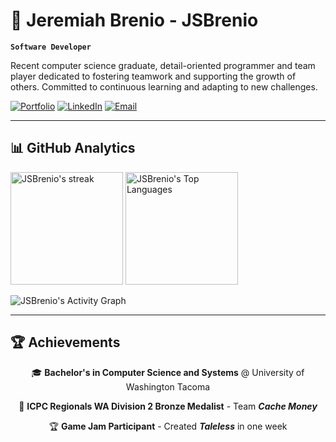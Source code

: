 # 👋 Jeremiah Brenio - JSBrenio

**`Software Developer`**

Recent computer science graduate, detail-oriented programmer and team player dedicated to fostering teamwork and supporting the growth of others. Committed to continuous learning and adapting to new challenges.

<p align="left">
  <a href="https://jsbrenio.com/" target="_blank" rel="noopener noreferrer"><img src="https://img.shields.io/badge/Portfolio-jsbrenio.com-00d4ff?style=for-the-badge&logoColor=white" alt="Portfolio"/></a>
  <a href="https://linkedin.com/in/jeremiah-brenio/" target="_blank" rel="noopener noreferrer"><img src="https://img.shields.io/badge/LinkedIn-Connect-0077B5?style=for-the-badge&logo=linkedin&logoColor=white" alt="LinkedIn"/></a>
  <a href="mailto:contact@jsbrenio@gmail.com" target="_blank" rel="noopener noreferrer"><img src="https://img.shields.io/badge/Email-Contact_Me-EA4335?style=for-the-badge&logo=gmail&logoColor=white" alt="Email"/></a>
</p>

---

## 📊 GitHub Analytics

  <p>
    <img height="180em" src="https://github-readme-streak-stats-eight.vercel.app/?user=JSBrenio&theme=highcontrast&hide_border=true&short_numbers=true&background=0D1117&stroke=FFFF00&ring=FFFF00&fire=00FFFF&currStreakLabel=FFFF00" alt="JSBrenio's streak"/>
    <img height="180em" src="https://github-readme-stats.vercel.app/api/top-langs/?username=JSBrenio&layout=compact&hide_border=true&theme=dark&bg_color=0D1117&title_color=FFFF00&text_color=00FFFF&icon_color=FFFF00" alt="JSBrenio's Top Languages"/>
  </p>

<img height="" src="https://github-readme-activity-graph.vercel.app/graph/?username=JSBrenio&bg_color=0D1117&color=FFFF00&line=00FFFF&point=FFFF00&hide_border=true" alt="JSBrenio's Activity Graph"/>

---

## 🏆 Achievements

<div align="center">

🎓 **Bachelor's in Computer Science and Systems** @ University of Washington Tacoma

🥉 **ICPC Regionals WA Division 2 Bronze Medalist** - Team ***Cache Money***

🏆 **Game Jam Participant** - Created ***Taleless*** in one week  

</div>

